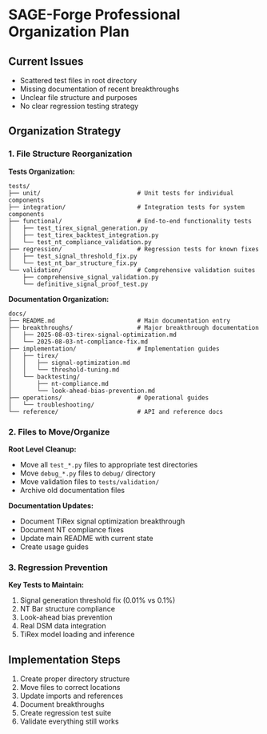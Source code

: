 # SAGE-Forge Professional Organization Plan

## Current Issues
- Scattered test files in root directory
- Missing documentation of recent breakthroughs
- Unclear file structure and purposes
- No clear regression testing strategy

## Organization Strategy

### 1. File Structure Reorganization

**Tests Organization:**
```
tests/
├── unit/                           # Unit tests for individual components
├── integration/                    # Integration tests for system components
├── functional/                     # End-to-end functionality tests
│   ├── test_tirex_signal_generation.py
│   ├── test_tirex_backtest_integration.py
│   └── test_nt_compliance_validation.py
├── regression/                     # Regression tests for known fixes
│   ├── test_signal_threshold_fix.py
│   └── test_nt_bar_structure_fix.py
└── validation/                     # Comprehensive validation suites
    ├── comprehensive_signal_validation.py
    └── definitive_signal_proof_test.py
```

**Documentation Organization:**
```
docs/
├── README.md                       # Main documentation entry
├── breakthroughs/                  # Major breakthrough documentation
│   ├── 2025-08-03-tirex-signal-optimization.md
│   └── 2025-08-03-nt-compliance-fix.md
├── implementation/                 # Implementation guides
│   ├── tirex/
│   │   ├── signal-optimization.md
│   │   └── threshold-tuning.md
│   └── backtesting/
│       ├── nt-compliance.md
│       └── look-ahead-bias-prevention.md
├── operations/                     # Operational guides
│   └── troubleshooting/
└── reference/                      # API and reference docs
```

### 2. Files to Move/Organize

**Root Level Cleanup:**
- Move all `test_*.py` files to appropriate test directories
- Move `debug_*.py` files to `debug/` directory
- Move validation files to `tests/validation/`
- Archive old documentation files

**Documentation Updates:**
- Document TiRex signal optimization breakthrough
- Document NT compliance fixes
- Update main README with current state
- Create usage guides

### 3. Regression Prevention

**Key Tests to Maintain:**
1. Signal generation threshold fix (0.01% vs 0.1%)
2. NT Bar structure compliance
3. Look-ahead bias prevention
4. Real DSM data integration
5. TiRex model loading and inference

## Implementation Steps

1. Create proper directory structure
2. Move files to correct locations
3. Update imports and references
4. Document breakthroughs
5. Create regression test suite
6. Validate everything still works